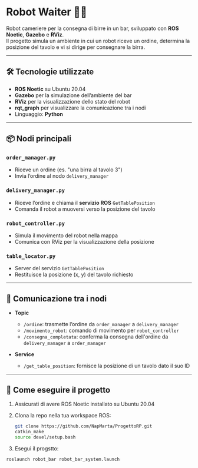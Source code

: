 # Robot Waiter 🍺🤖

Robot cameriere per la consegna di birre in un bar, sviluppato con **ROS Noetic**, **Gazebo** e **RViz**.  
Il progetto simula un ambiente in cui un robot riceve un ordine, determina la posizione del tavolo e vi si dirige per consegnare la birra.

---

## 🛠 Tecnologie utilizzate

- **ROS Noetic** su Ubuntu 20.04
- **Gazebo** per la simulazione dell’ambiente del bar
- **RViz** per la visualizzazione dello stato del robot
- **rqt_graph** per visualizzare la comunicazione tra i nodi
- Linguaggio: **Python**

---

## 📦 Nodi principali

### `order_manager.py`
- Riceve un ordine (es. "una birra al tavolo 3")
- Invia l’ordine al nodo `delivery_manager`

### `delivery_manager.py`
- Riceve l’ordine e chiama il **servizio ROS** `GetTablePosition`
- Comanda il robot a muoversi verso la posizione del tavolo

### `robot_controller.py`
- Simula il movimento del robot nella mappa
- Comunica con RViz per la visualizzazione della posizione

### `table_locator.py`
- Server del servizio `GetTablePosition`
- Restituisce la posizione (x, y) del tavolo richiesto

---

## 🔁 Comunicazione tra i nodi

- **Topic**
  - `/ordine`: trasmette l’ordine da `order_manager` a `delivery_manager`
  - `/movimento_robot`: comando di movimento per `robot_controller`
  - `/consegna_completata`: conferma la consegna dell'ordine da `delivery_manager` a `order_manager`

- **Service**
  - `/get_table_position`: fornisce la posizione di un tavolo dato il suo ID

---

## 🧪 Come eseguire il progetto

1. Assicurati di avere ROS Noetic installato su Ubuntu 20.04
2. Clona la repo nella tua workspace ROS:

   ```bash
   git clone https://github.com/NapMarta/ProgettoRP.git
   catkin_make
   source devel/setup.bash

3. Esegui il progstto:
  
  ```bash
  roslaunch robot_bar robot_bar_system.launch

